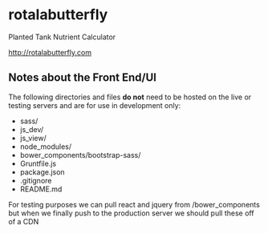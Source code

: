 # rotalabutterfly

Planted Tank Nutrient Calculator

http://rotalabutterfly.com

## Notes about the Front End/UI

The following directories and files **do not** need to be hosted on the live or testing servers and are for use in development only:

* sass/
* js_dev/
* js_view/
* node_modules/
* bower_components/bootstrap-sass/
* Gruntfile.js
* package.json
* .gitignore
* README.md

For testing purposes we can pull react and jquery from /bower_components but when we finally push to the production server we should pull these off of a CDN